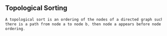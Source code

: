 ## Topological Sorting
```cpp
A topological sort is an ordering of the nodes of a directed graph such that if
there is a path from node a to node b, then node a appears before node b in the
ordering.
```
